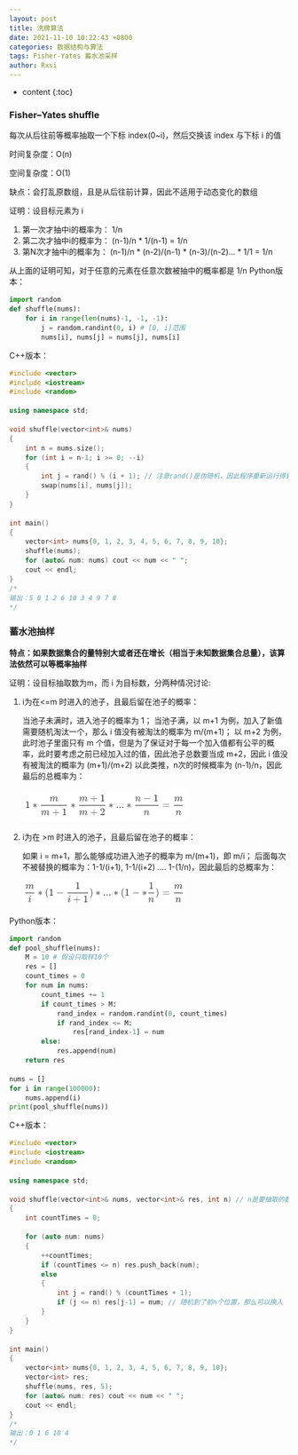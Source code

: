 ```yaml
---
layout: post
title: 洗牌算法
date: 2021-11-10 10:22:43 +0800
categories: 数据结构与算法
tags: Fisher-Yates 蓄水池采样
author: Rxsi
---
```


* content
{:toc}

### Fisher–Yates shuffle
每次从后往前等概率抽取一个下标 index(0~i)，然后交换该 index 与下标 i 的值

时间复杂度：O(n)

空间复杂度：O(1)

缺点：会打乱原数组，且是从后往前计算，因此不适用于动态变化的数组

<!--more-->
证明：设目标元素为 i

1. 第一次才抽中i的概率为：   1/n
2. 第二次才抽中i的概率为：   (n-1)/n * 1/(n-1) = 1/n
3. 第N次才抽中i的概率为：    (n-1)/n * (n-2)/(n-1) * (n-3)/(n-2)... * 1/1 = 1/n

从上面的证明可知，对于任意的元素在任意次数被抽中的概率都是 1/n
Python版本：
```python
import random
def shuffle(nums):
    for i in range(len(nums)-1, -1, -1):
        j = random.randint(0, i) # [0, i]范围
        nums[i], nums[j] = nums[j], nums[i]
```

C++版本：
```cpp
#include <vector>
#include <iostream>
#include <random>

using namespace std;

void shuffle(vector<int>& nums)
{
    int n = nums.size();
    for (int i = n-1; i >= 0; --i)
    {
        int j = rand() % (i + 1); // 注意rand()是伪随机，因此程序重新运行得到的随机结果都是一样的，但是在一次程序内连续调用是不同的，这个在实际应用时要注意，可以使用srand()设置随机种子
        swap(nums[i], nums[j]); 
    }
}

int main()
{
    vector<int> nums{0, 1, 2, 3, 4, 5, 6, 7, 8, 9, 10};
    shuffle(nums);
    for (auto& num: nums) cout << num << " ";
    cout << endl;
}
/*
输出：5 0 1 2 6 10 3 4 9 7 8 
*/
```

### 蓄水池抽样

**特点：如果数据集合的量特别大或者还在增长（相当于未知数据集合总量），该算法依然可以等概率抽样**

证明：设目标抽取数为m，而 i 为目标数，分两种情况讨论:

1. i为在<=m 时进入的池子，且最后留在池子的概率：

    当池子未满时，进入池子的概率为 1；
    当池子满，以 m+1 为例，加入了新值需要随机淘汰一个，那么 i 值没有被淘汰的概率为 m/(m+1)；
    以 m+2 为例，此时池子里面只有 m 个值，但是为了保证对于每一个加入值都有公平的概率，此时要考虑之前已经加入过的值，因此池子总数要当成 m+2，因此 i 值没有被淘汰的概率为 (m+1)/(m+2)
    以此类推，n次的时候概率为 (n-1)/n，因此最后的总概率为：

    ![litter_than_m.png](/images/data_structure_algorithms_shuffle/litter_than_m.png)

2. i为在 >m 时进入的池子，且最后留在池子的概率：

    如果 i = m+1，那么能够成功进入池子的概率为 m/(m+1)，即 m/i；
    后面每次不被替换的概率为：1-1/(i+1), 1-1/(i+2) .... 1-(1/n)，因此最后的总概率为：

    ![better_than_m.png](/images/data_structure_algorithms_shuffle/better_than_m.png)

Python版本：
```python
import random
def pool_shuffle(nums):
    M = 10 # 假设只取样10个
    res = []
    count_times = 0
    for num in nums:
        count_times += 1
        if count_times > M:
            rand_index = random.randint(0, count_times)
            if rand_index <= M:
                res[rand_index-1] = num
        else:
            res.append(num)
    return res

nums = []
for i in range(100000):
    nums.append(i)
print(pool_shuffle(nums))
```

C++版本：
```cpp
#include <vector>
#include <iostream>
#include <random>

using namespace std;

void shuffle(vector<int>& nums, vector<int>& res, int n) // n是要抽取的数据量
{
    int countTimes = 0;

    for (auto num: nums)
    {
        ++countTimes;
        if (countTimes <= n) res.push_back(num);
        else
        {
            int j = rand() % (countTimes + 1);
            if (j <= n) res[j-1] = num; // 随机到了前n个位置，那么可以换入
        }
    }
}

int main()
{
    vector<int> nums{0, 1, 2, 3, 4, 5, 6, 7, 8, 9, 10};
    vector<int> res;
    shuffle(nums, res, 5);
    for (auto& num: res) cout << num << " ";
    cout << endl;
}
/*
输出：0 1 6 10 4
*/
```